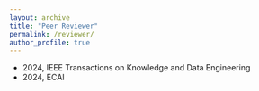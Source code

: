 ```yaml
---
layout: archive
title: "Peer Reviewer"
permalink: /reviewer/
author_profile: true
---
```


- 2024, IEEE Transactions on Knowledge and Data Engineering
- 2024, ECAI
